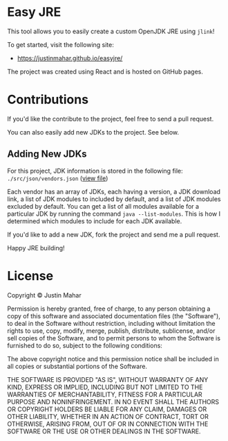 # Easy JRE

This tool allows you to easily create a custom OpenJDK JRE using `jlink`!

To get started, visit the following site:

- https://justinmahar.github.io/easyjre/

The project was created using React and is hosted on GitHub pages.

# Contributions

If you'd like the contribute to the project, feel free to send a pull request. 

You can also easily add new JDKs to the project. See below.

## Adding New JDKs

For this project, JDK information is stored in the following file: `./src/json/vendors.json` ([view file](https://raw.githubusercontent.com/justinmahar/easyjre/master/src/json/vendors.json))

Each vendor has an array of JDKs, each having a version, a JDK download link, a list of JDK modules to included by default, and a list of JDK modules excluded by default. You can get a list of all modules available for a particular JDK by running the command `java --list-modules`. This is how I determined which modules to include for each JDK available.

If you'd like to add a new JDK, fork the project and send me a pull request.

Happy JRE building!

# License 

Copyright &copy; Justin Mahar

Permission is hereby granted, free of charge, to any person obtaining a copy of this software and associated documentation files (the "Software"), to deal in the Software without restriction, including without limitation the rights to use, copy, modify, merge, publish, distribute, sublicense, and/or sell copies of the Software, and to permit persons to whom the Software is furnished to do so, subject to the following conditions:

The above copyright notice and this permission notice shall be included in all copies or substantial portions of the Software.

THE SOFTWARE IS PROVIDED "AS IS", WITHOUT WARRANTY OF ANY KIND, EXPRESS OR IMPLIED, INCLUDING BUT NOT LIMITED TO THE WARRANTIES OF MERCHANTABILITY, FITNESS FOR A PARTICULAR PURPOSE AND NONINFRINGEMENT. IN NO EVENT SHALL THE AUTHORS OR COPYRIGHT HOLDERS BE LIABLE FOR ANY CLAIM, DAMAGES OR OTHER LIABILITY, WHETHER IN AN ACTION OF CONTRACT, TORT OR OTHERWISE, ARISING FROM, OUT OF OR IN CONNECTION WITH THE SOFTWARE OR THE USE OR OTHER DEALINGS IN THE SOFTWARE.